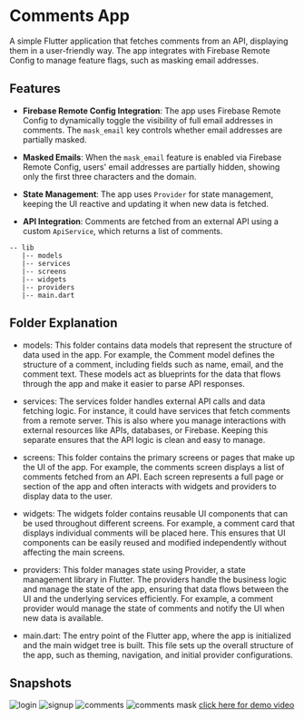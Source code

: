 # Comments App

A simple Flutter application that fetches comments from an API, displaying them in a user-friendly way. The app integrates with Firebase Remote Config to manage feature flags, such as masking email addresses.

## Features

- **Firebase Remote Config Integration**: The app uses Firebase Remote Config to dynamically toggle the visibility of full email addresses in comments. The `mask_email` key controls whether email addresses are partially masked.
  
- **Masked Emails**: When the `mask_email` feature is enabled via Firebase Remote Config, users' email addresses are partially hidden, showing only the first three characters and the domain.

- **State Management**: The app uses `Provider` for state management, keeping the UI reactive and updating it when new data is fetched.

- **API Integration**: Comments are fetched from an external API using a custom `ApiService`, which returns a list of comments.

```
-- lib
   |-- models
   |-- services
   |-- screens
   |-- widgets
   |-- providers
   |-- main.dart

```

## Folder Explanation
- models: This folder contains data models that represent the structure of data used in the app. For example, the Comment model defines the structure of a comment, including fields such as name, email, and the comment text. These models act as blueprints for the data that flows through the app and make it easier to parse API responses.

- services: The services folder handles external API calls and data fetching logic. For instance, it could have services that fetch comments from a remote server. This is also where you manage interactions with external resources like APIs, databases, or Firebase. Keeping this separate ensures that the API logic is clean and easy to manage.

- screens: This folder contains the primary screens or pages that make up the UI of the app. For example, the comments screen displays a list of comments fetched from an API. Each screen represents a full page or section of the app and often interacts with widgets and providers to display data to the user.

- widgets: The widgets folder contains reusable UI components that can be used throughout different screens. For example, a comment card that displays individual comments will be placed here. This ensures that UI components can be easily reused and modified independently without affecting the main screens.

- providers: This folder manages state using Provider, a state management library in Flutter. The providers handle the business logic and manage the state of the app, ensuring that data flows between the UI and the underlying services efficiently. For example, a comment provider would manage the state of comments and notify the UI when new data is available.

- main.dart: The entry point of the Flutter app, where the app is initialized and the main widget tree is built. This file sets up the overall structure of the app, such as theming, navigation, and initial provider configurations.



## Snapshots
![login](assets/snapshots/login.png)
![signup](assets/snapshots/signup.png)
![comments](assets/snapshots/comments.png)
![comments mask](assets/snapshots/comments_mask.png)
[click here for demo video](https://drive.google.com/file/d/1uf_8iVcLeH5rtF9MnGC3WbhLAYMpCNvR/view?usp=sharing)